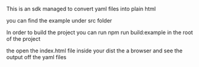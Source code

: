 This is an sdk managed to convert yaml files into plain html

you can find the example under src folder

In order to build the project you can run npm run build:example in the root of the project

the open the index.html file inside your dist the a browser and see the output off the yaml files